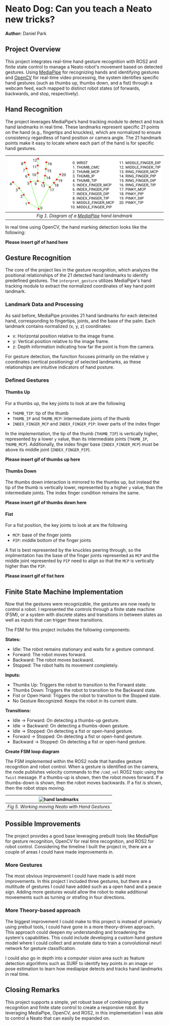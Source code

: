 # Neato Dog: Can you teach a Neato new tricks?

**Author:** Daniel Park

## Project Overview

This project integrates real-time hand gesture recognition with ROS2 and finite state control to manage a Neato robot's movement based on detected gestures. Using [MediaPipe](https://ai.google.dev/edge/mediapipe/solutions/guide) for recognizing hands and identifying gestures and [OpenCV](https://opencv.org/) for real-time video processing, the system identifies specific hand gestures (such as thumbs up, thumbs down, and a fist) through a webcam feed, each mapped to distinct robot states (of forwards, backwards, and stop, respectively).

## Hand Recognition

The project leverages MediaPipe’s hand tracking module to detect and track hand landmarks in real time. These landmarks represent specific 21 points on the hand (e.g., fingertips and knuckles), which are normalized to ensure consistency regardless of hand position or camera angle. The 21 handmark points make it easy to locate where each part of the hand is for specific hand gestures.

|                                 ![hand landmarks](img/hand-landmarks.png)                                 |
| :-----------------------------------------------------------------------------------------------------------------------: |
| _Fig 1. Diagram of a [MediaPipe](https://developers.google.com/mediapipe/solutions/vision/hand_landmarker) hand landmark_ |

In real time using OpenCV, the hand marking detection looks like the following:

**Please insert gif of hand here**

## Gesture Recognition

The core of the project lies in the gesture recognition, which analyzes the positional relationships of the 21 detected hand landmarks to identify predefined gestures. The `interpret_gesture` utilizes MediaPipe's hand tracking module to extract the normalized coordinates of key hand point landmark.

### Landmark Data and Processing

As said before, MediaPipe provides 21 hand landmarks for each detected hand, corresponding to fingertips, joints, and the base of the palm. Each landmark contains normalized (x, y, z) coordinates:

- x: Horizontal position relative to the image frame.
- y: Vertical position relative to the image frame.
- z: Depth information indicating how far the point is from the camera.

For gesture detection, the function focuses primarily on the relative y coordinates (vertical positioning) of selected landmarks, as these relationships are intuitive indicators of hand posture.

### Defined Gestures

#### Thumbs Up

For a thumbs up, the key joints to look at are the following
- `THUMB_TIP`: tip of the thumb
- `THUMB_IP` and `THUMB_MCP`: intermediate joints of the thumb
- `INDEX_FINGER_MCP` and `INDEX_FINGER_PIP`: lower parts of the index finger

In the implementation, the tip of the thumb (`THUMB_TIP`) is vertically higher, represented by a lower `y` value, than its intermediate joints (`THUMB_IP`, `THUMB_MCP`). Additionally, the index finger base (`INDEX_FINGER_MCP`) must be above its middle joint (`INDEX_FINGER_PIP`).

**Please insert gif of thumbs up here**

#### Thumbs Down

The thumbs down interaction is mirrored to the thumbs up, but instead the tip of the thumb is vertically lower, represented by a higher `y` value, than the intermediate joints. The index finger condition remains the same. 

**Please insert gif of thumbs down here**

#### Fist

For a fist position, the key joints to look at are the following
- `MCP`: base of the finger joints 
- `PIP`: middle bottom of the finger joints

A fist is best represented by the knuckles peering through, so the implmentation has the base of the finger joints represented as `MCP` and the middle joint represented by `PIP` need to align so that the `MCP` is vertically higher than the `PIP`.

**Please insert gif of fist here**

## Finite State Machine Implementation

Now that the gestures were recognizable, the gestures are now ready to control a robot. I represented the controls through a finite state machine (FSM), or a system with discrete states and transitions in between states as well as inputs that can trigger these transitions.

The FSM for this project includes the following components:

**States:**
- Idle: The robot remains stationary and waits for a gesture command.
- Forward: The robot moves forward.
- Backward: The robot moves backward.
- Stopped: The robot halts its movement completely.

**Inputs:**
- Thumbs Up: Triggers the robot to transition to the Forward state.
- Thumbs Down: Triggers the robot to transition to the Backward state.
- Fist or Open Hand: Triggers the robot to transition to the Stopped state.
- No Gesture Recognized: Keeps the robot in its current state.

**Transitions:**
- Idle -> Forward: On detecting a thumbs-up gesture.
- Idle -> Backward: On detecting a thumbs-down gesture.
- Idle -> Stopped: On detecting a fist or open-hand gesture.
- Forward -> Stopped: On detecting a fist or open-hand gesture.
- Backward -> Stopped: On detecting a fist or open-hand gesture.

**Create FSM loop diagram**

The FSM implemented within the ROS2 node that handles gesture recognition and robot control. When a gesture is identified on the camera, the node publishes velocity commands to the `/cmd_vel` ROS2 topic using the `Twist` message. If a thumbs-up is shown, then the robot moves forward. If a thumbs-down is shown, then the robot moves backwards. If a fist is shown, then the robot stops moving.

|                                 ![hand landmarks](img/fsc.gif)                                 |
| :-----------------------------------------------------------------------------------------------------------------------: |
| _Fig 5. Working moving Neato with Hand Gestures_ |

## Possible Improvements

The project provides a good base leveraging prebuilt tools like MediaPipe for gesture recognition, OpenCV for real time recognition, and ROS2 for robot control. Considering the timeline I built the project in, there are a couple of areas I could have made improvements in.

### More Gestures

The most obvious improvement I could have made is add more improvements. In this project I included three gestures, but there are a multitude of gestures I could have added such as a open hand and a peace sign. Adding more gestures would allow the robot to make additional moveements such as turning or strafing in four directions. 

### More Theory-based approach

The biggest improvement I could make to this project is instead of primiarly using prebuil tools, I could have gone in a more theory-driven approach. This approach could deepen my understanding and broadening the system's capabilities. This could include developing a custom hand gesture model where I could collect and annotate data to train a convolutional neurl network for gesture classification.

I could also go in depth into a computer vision area such as feature detection algorithms such as SURF to identify key points in an image or pose estimation to learn how mediapipe detects and tracks hand landmarks in real time.

## Closing Remarks

This project supports a simple, yet robust base of combining gesture recognition and finite state control to create a responsive robot. By leveraging MediaPipe, OpenCV, and ROS2, in this implementation I was able to control a Neato that can easily be expanded on.